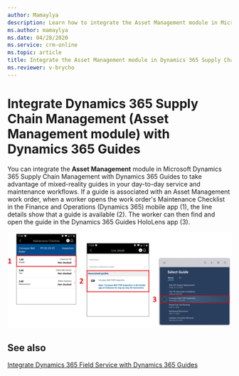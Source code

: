 ```yaml
---
author: Mamaylya
description: Learn how to integrate the Asset Management module in Microsoft Dynamics 365 Supply Chain Management with Dynamics 365 Guides to take advantage of mixed-reality guides in day-to-day service and maintenance workflows.
ms.author: mamaylya
ms.date: 04/28/2020
ms.service: crm-online
ms.topic: article
title: Integrate the Asset Management module in Dynamics 365 Supply Chain Management with Dynamics 365 Guides
ms.reviewer: v-brycho
---
```


# Integrate Dynamics 365 Supply Chain Management (Asset Management module) with Dynamics 365 Guides

You can integrate the **Asset Management** module in Microsoft Dynamics 365 Supply Chain Management with Dynamics 365 Guides to take advantage of mixed-reality guides in your day-to-day service and maintenance workflows. If a guide is associated with an Asset Management work order, when a worker opens the work order's Maintenance Checklist in the Finance and Operations (Dynamics 365) mobile app (1), the line details show that a guide is available (2). The worker can then find and open the guide in the Dynamics 365 Guides HoloLens app (3).

![Integrated Asset Management guide](media/asset-management-integration.JPG "Integrated Asset Management guide")

## See also

[Integrate Dynamics 365 Field Service with Dynamics 365 Guides](field-service.md)
